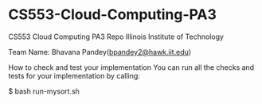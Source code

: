 # CS553-Cloud-Computing-PA3
CS553 Cloud Computing PA3 Repo Illinois Institute of Technology

Team Name: Bhavana Pandey(bpandey2@hawk.iit.edu)

How to check and test your implementation You can run all the checks and tests for your implementation by calling:

$ bash run-mysort.sh
